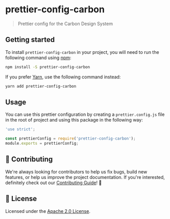 # prettier-config-carbon

> Prettier config for the Carbon Design System

## Getting started

To install `prettier-config-carbon` in your project, you will need to run the following command using [npm](https://www.npmjs.com/):

```bash
npm install -S prettier-config-carbon
```

If you prefer [Yarn](https://yarnpkg.com/en/), use the following command
instead:

```bash
yarn add prettier-config-carbon
```

## Usage

You can use this prettier configuration by creating a `prettier.config.js` file
in the root of project and using this package in the following way:

```js
'use strict';

const prettierConfig = require('prettier-config-carbon');
module.exports = prettierConfig;
```

## 🙌 Contributing

We're always looking for contributors to help us fix bugs, build new features, or help us improve the project documentation. If you're interested, definitely check out our [Contributing Guide](/.github/CONTRIBUTING.md)! 👀

## 📝 License

Licensed under the [Apache 2.0 License](/LICENSE).

